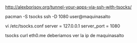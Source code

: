http://alexborisov.org/tunnel-your-apps-via-ssh-with-tsocks/

pacman -S tsocks
ssh -D 1080 user@maquinasalto

vi /etc/tsocks.conf
server = 127.0.0.1
server_port = 1080

tsocks curl eth0.me
  deberiamos ver la ip de maquinasalto

